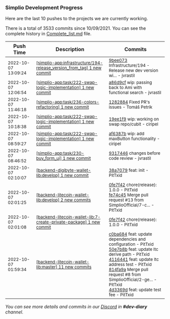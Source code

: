 
### Simplio Development Progress

Here are the last 10 pushes to the projects we are currently working.

There is a total of 3533 commits since 10/09/2021. You can see the complete history in
 [Complete_list.md](Complete_list.md) file.

| Push Time | Description | Commits |
| --- | --- | --- |
| <sub>2022-10-07 13:09:24</sub> | <sub>[[simplio-app:infrastructure/194\-release\_version\_from\_tag] 1 new commit](https://github.com/SimplioOfficial/simplio-app/commit/9bee07367c80a119e67d86093892cc54b2fc3b08)</sub> | <sub>[9bee073](https://github.com/SimplioOfficial/simplio-app/commit/9bee07367c80a119e67d86093892cc54b2fc3b08) Infrastructure/194 - Release new dev version wi... - jvrastil</sub> |
| <sub>2022-10-07 12:06:54</sub> | <sub>[[simplio-app:task/222\-swap\-logic\-implementation] 1 new commit](https://github.com/SimplioOfficial/simplio-app/commit/a86d9cffe88be25ccd14fed02ead5e1f2cdcc30f)</sub> | <sub>[a86d9cf](https://github.com/SimplioOfficial/simplio-app/commit/a86d9cffe88be25ccd14fed02ead5e1f2cdcc30f) wip: passing back to Ami with functional search - jvrastil</sub> |
| <sub>2022-10-07 11:46:18</sub> | <sub>[[simplio-app:task/236\-colors\-refactoring] 1 new commit](https://github.com/SimplioOfficial/simplio-app/commit/12828846ac839b39b38b507e67ed52088a57f4b0)</sub> | <sub>[1282884](https://github.com/SimplioOfficial/simplio-app/commit/12828846ac839b39b38b507e67ed52088a57f4b0) Fixed PR's issues - Tomáš Petrík</sub> |
| <sub>2022-10-07 10:18:38</sub> | <sub>[[simplio-app:task/222\-swap\-logic\-implementation] 1 new commit](https://github.com/SimplioOfficial/simplio-app/commit/19ee1f97d56e199c34124d63adcb303e9768358a)</sub> | <sub>[19ee1f9](https://github.com/SimplioOfficial/simplio-app/commit/19ee1f97d56e199c34124d63adcb303e9768358a) wip: working on swap repo/cubit - ciripel</sub> |
| <sub>2022-10-07 08:59:27</sub> | <sub>[[simplio-app:task/222\-swap\-logic\-implementation] 1 new commit](https://github.com/SimplioOfficial/simplio-app/commit/af6387b312bc7df30d1c292a4e43928306636b28)</sub> | <sub>[af6387b](https://github.com/SimplioOfficial/simplio-app/commit/af6387b312bc7df30d1c292a4e43928306636b28) wip: add maxButton functionality - ciripel</sub> |
| <sub>2022-10-07 08:46:52</sub> | <sub>[[simplio-app:task/230\-buy\_form\_ui] 1 new commit](https://github.com/SimplioOfficial/simplio-app/commit/93174467a314cbb4f1f9da49c4156d666ffdc077)</sub> | <sub>[9317446](https://github.com/SimplioOfficial/simplio-app/commit/93174467a314cbb4f1f9da49c4156d666ffdc077) changes before code review - jvrastil</sub> |
| <sub>2022-10-07 02:10:07</sub> | <sub>[[backend-digibyte-wallet-lib:develop] 1 new commit](https://github.com/SimplioOfficial/backend-digibyte-wallet-lib/commit/38a7079212c97b9b2b95d547694acfc9d8ff39ff)</sub> | <sub>[38a7079](https://github.com/SimplioOfficial/backend-digibyte-wallet-lib/commit/38a7079212c97b9b2b95d547694acfc9d8ff39ff) feat: init - PitTxid</sub> |
| <sub>2022-10-07 02:01:25</sub> | <sub>[[backend-litecoin-wallet-lib:develop] 2 new commits](https://github.com/SimplioOfficial/backend-litecoin-wallet-lib/compare/31327ecf3bf9...fe74c45f3a53)</sub> | <sub>[0fe7f42](https://github.com/SimplioOfficial/backend-litecoin-wallet-lib/commit/0fe7f4224c68e942a9a337e2c60798246010b93d) chore(release): 1.0.0 - PitTxid<br>[fe74c45](https://github.com/SimplioOfficial/backend-litecoin-wallet-lib/commit/fe74c45f3a53b4b22877f256e727797c86433fe5) Merge pull request #13 from SimplioOfficial/7-c... - PitTxid</sub> |
| <sub>2022-10-07 02:01:08</sub> | <sub>[[backend-litecoin-wallet-lib:7\-create\-private\-package] 1 new commit](https://github.com/SimplioOfficial/backend-litecoin-wallet-lib/commit/0fe7f4224c68e942a9a337e2c60798246010b93d)</sub> | <sub>[0fe7f42](https://github.com/SimplioOfficial/backend-litecoin-wallet-lib/commit/0fe7f4224c68e942a9a337e2c60798246010b93d) chore(release): 1.0.0 - PitTxid</sub> |
| <sub>2022-10-07 01:59:34</sub> | <sub>[[backend-litecoin-wallet-lib:master] 11 new commits](https://github.com/SimplioOfficial/backend-litecoin-wallet-lib/compare/e9e2e106d590...5bc51a001f47)</sub> | <sub>[c0ba684](https://github.com/SimplioOfficial/backend-litecoin-wallet-lib/commit/c0ba684ee7c2f11823231872c63317aa51fc1c6f) feat: update dependencies and configuration - PitTxid<br>[50e7b8b](https://github.com/SimplioOfficial/backend-litecoin-wallet-lib/commit/50e7b8b7fe0347df655bb5036a49ab9713f193d1) feat: update ltc derive path - PitTxid<br>[4116441](https://github.com/SimplioOfficial/backend-litecoin-wallet-lib/commit/411644198b59b16eb9e38d81ecdb1be0583267db) feat: update ltc address test - PitTxid<br>[814fa9a](https://github.com/SimplioOfficial/backend-litecoin-wallet-lib/commit/814fa9a9eb1ea4ee9578419862a7252ab31874fc) Merge pull request #8 from SimplioOfficial/2-ge... - PitTxid<br>[4d3369d](https://github.com/SimplioOfficial/backend-litecoin-wallet-lib/commit/4d3369d3c726ed0ed981158d6a17c514475edc06) feat: update test fee - PitTxid</sub> |

_You can see more details and commits in our [Discord](https://discord.gg/aKhjuwZmdP) in **#dev-diary** channel._
